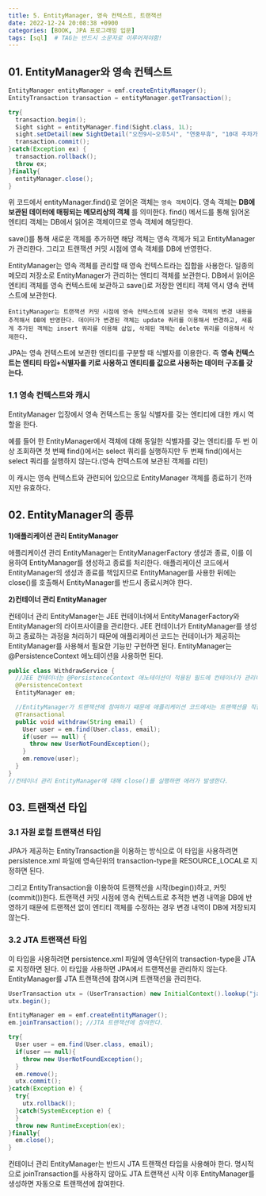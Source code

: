 ```yaml
---
title: 5. EntityManager, 영속 컨텍스트, 트랜잭션
date: 2022-12-24 20:08:38 +0900
categories: [BOOK, JPA 프로그래밍 입문]
tags: [sql]  # TAG는 반드시 소문자로 이루어져야함!
---
```


## 01. EntityManager와 영속 컨텍스트
```java
EntityManager entityManager = emf.createEntityManager();
EntityTransaction transaction = entityManager.getTransaction();

try{
  transaction.begin();
  Sight sight = entityManager.find(Sight.class, 1L);
  sight.setDetail(new SightDetail("오전9시~오후5시", "연중무휴", "10대 주차가능"));
  transaction.commit();
}catch(Exception ex) {
  transaction.rollback();
  throw ex;
}finally{
  entityManager.close();
}
```
위 코드에서 entityManager.find()로 얻어온 객체는 `영속 객체`이다. 영속 객체는 __DB에 보관된 데이터에 매핑되는 메모리상의 객체__ 를 의미한다. find() 메서드를 통해 읽어온 엔티티 객체는 DB에서 읽어온 객체이므로 영속 객체에 해당한다.

save()를 통해 새로운 객체를 추가하면 해당 객체는 영속 객체가 되고 EntityManager가 관리한다. 그리고 트랜잭션 커밋 시점에 영속 객체를 DB에 반영한다.

EntityManager는 영속 객체를 관리할 때 영속 컨텍스트라는 집합을 사용한다. 일종의 메모리 저장소로 EntityManager가 관리하는 엔티티 객체를 보관한다. DB에서 읽어온 엔티티 객체를 영속 컨텍스트에 보관하고 save()로 저장한 엔티티 객체 역시 영속 컨텍스트에 보관한다.

`EntityManager는 트랜잭션 커밋 시점에 영속 컨텍스트에 보관된 영속 객체의 변경 내용을 추적해서 DB에 반영한다. 데이터가 변경된 객체는 update 쿼리를 이용해서 변경하고, 새롭게 추가된 객체는 insert 쿼리를 이용해 삽입, 삭제된 객체는 delete 쿼리를 이용해서 삭제한다.`

JPA는 영속 컨텍스트에 보관한 엔티티를 구분할 때 식별자를 이용한다. 즉 __영속 컨텍스트는 엔티티 타입+식별자를 키로 사용하고 엔티티를 값으로 사용하는 데이터 구조를 갖는다.__

### 1.1 영속 컨텍스트와 캐시
EntityManager 입장에서 영속 컨텍스트는 동일 식별자를 갖는 엔티티에 대한 캐시 역할을 한다.

예를 들어 한 EntityManager에서 객체에 대해 동일한 식별자를 갖는 엔티티를 두 번 이상 조회하면 첫 번째 find()에서는 select 쿼리를 실행하지만 두 번째 find()에서는 select 쿼리를 실행하지 않는다.(영속 컨텍스트에 보관된 객체를 리턴)

이 캐시는 영속 컨텍스트와 관련되어 있으므로 EntityManager 객체를 종료하기 전까지만 유효하다.

## 02. EntityManager의 종류
__1)애플리케이션 관리 EntityManager__

애플리케이션 관리 EntityManager는 EntityManagerFactory 생성과 종료, 이를 이용하여 EntityManager를 생성하고 종료를 처리한다. 애플리케이션 코드에서 EntityManager의 생성과 종료를 책임지므로 EntityManager를 사용한 뒤에는 close()를 호출해서 EntityManager를 반드시 종료시켜야 한다.

__2)컨테이너 관리 EntityManager__

컨테이너 관리 EntityManager는 JEE 컨테이너에서 EntityManagerFactory와 EntityManager의 라이프사이클을 관리한다. JEE 컨테이너가 EntityManager를 생성하고 종료하는 과정을 처리하기 때문에 애플리케이션 코드는 컨테이너가 제공하는 EntityManager를 사용해서 필요한 기능만 구현하면 된다. EntityManager는 @PersistenceContext 애노테이션을 사용하면 된다.

```java
public class WithdrawService {
  //JEE 컨테이너는 @PersistenceContext 애노테이션이 적용된 필드에 컨테이너가 관리하는 EntityManager 객체를 주입한다.
  @PersistenceContext
  EntityManager em;

  //EntityManager가 트랜잭션에 참여하기 때문에 애플리케이션 코드에서는 트랜잭션을 직접 관리하지 않는다.
  @Transactional
  public void withdraw(String email) {
    User user = em.find(User.class, email);
    if(user == null) {
      throw new UserNotFoundException();
    }
    em.remove(user);
  }
}
//컨테이너 관리 EntityManager에 대해 close()를 실행하면 에러가 발생한다.
```

## 03. 트랜잭션 타입
### 3.1 자원 로컬 트랜잭션 타입
JPA가 제공하는 EntityTransaction을 이용하는 방식으로 이 타입을 사용하려면 persistence.xml 파일에 영속단위의 transaction-type을 RESOURCE_LOCAL로 지정하면 된다.

그리고 EntityTransaction을 이용하여 트랜잭션을 시작(begin())하고, 커밋(commit())한다. 트랜잭션 커밋 시점에 영속 컨텍스트로 추적한 변경 내역을 DB에 반영하기 때문에 트랜잭션 없이 엔티티 객체를 수정하는 경우 변경 내역이 DB에 저장되지 않는다.

### 3.2 JTA 트랜잭션 타입
이 타입을 사용하려면 persistence.xml 파일에 영속단위의 transaction-type을 JTA로 지정하면 된다. 이 타입을 사용하면 JPA에서 트랜잭션을 관리하지 않는다. EntityManager를 JTA 트랜잭션에 참여시켜 트랜잭션을 관리한다.

```java
UserTransaction utx = (UserTransaction) new InitialContext().lookup("java:comp/UserTransaction");
utx.begin();

EntityManager em = emf.createEntityManager();
em.joinTransaction(); //JTA 트랜잭션에 참여한다.

try{
  User user = em.find(User.class, email);
  if(user == null){
    throw new UserNotFoundException();
  }
  em.remove();
  utx.commit();
}catch(Exception e) {
  try{
    utx.rollback();
  }catch(SystemException e) {
  }
  throw new RuntimeException(ex);
}finally{
  em.close();
}
```

컨테이너 관리 EntityManager는 반드시 JTA 트랜잭션 타입을 사용해야 한다. 명시적으로 joinTransaction를 사용하지 않아도 JTA 트랜잭션 시작 이후 EntityManager를 생성하면 자동으로 트랜잭션에 참여한다.
